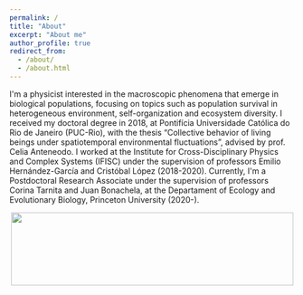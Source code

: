 ```yaml
---	
permalink: /	
title: "About"  
excerpt: "About me"	
author_profile: true	
redirect_from: 	
  - /about/	
  - /about.html	
---
```


I'm a physicist interested in the macroscopic phenomena that emerge in biological populations, focusing on topics such as population survival in heterogeneous environment, self-organization and ecosystem diversity. I received my doctoral degree in 2018, at Pontifícia Universidade Católica do Rio de Janeiro (PUC-Rio), with the thesis “Collective behavior of living beings under spatiotemporal environmental fluctuations”, advised by prof. Celia Anteneodo. I worked at the Institute for Cross-Disciplinary Physics and Complex Systems (IFISC) under the supervision of professors Emilio Hernández-García and Cristóbal López (2018-2020). Currently, I'm a Postdoctoral Research Associate under the supervision of professors Corina Tarnita and Juan Bonachela, at the Departament of Ecology and Evolutionary Biology, Princeton University (2020-).


<p align="center">
  <img width="499" height="129" src="https://ehcolombo.github.io/images/spacetime.png">
</p>
